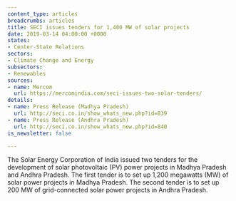 ```yaml
---
content_type: articles
breadcrumbs: articles
title: SECI issues tenders for 1,400 MW of solar projects
date: 2019-03-14 04:00:00 +0000
states:
- Center-State Relations
sectors:
- Climate Change and Energy
subsectors:
- Renewables
sources:
- name: Mercom
  url: https://mercomindia.com/seci-issues-two-solar-tenders/
details:
- name: Press Release (Madhya Pradesh)
  url: http://seci.co.in/show_whats_new.php?id=839
- name: Press Release (Andhra Pradesh)
  url: http://seci.co.in/show_whats_new.php?id=840
is_newsletter: false

---
```

The Solar Energy Corporation of India issued two tenders for the development of solar photovoltaic (PV) power projects in Madhya Pradesh and Andhra Pradesh. The first tender is to set up 1,200 megawatts (MW) of solar power projects in Madhya Pradesh. The second tender is to set up 200 MW of grid-connected solar power projects in Andhra Pradesh. 
